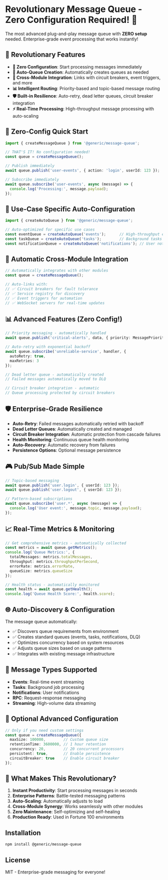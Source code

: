 # Revolutionary Message Queue - Zero Configuration Required! 📨

The most advanced plug-and-play message queue with **ZERO setup** needed. Enterprise-grade event processing that works instantly!

## 🌟 Revolutionary Features

- **🎯 Zero Configuration**: Start processing messages immediately
- **🤖 Auto-Queue Creation**: Automatically creates queues as needed
- **🔗 Cross-Module Integration**: Links with circuit breakers, event triggers, and more
- **📊 Intelligent Routing**: Priority-based and topic-based message routing
- **🛡️ Built-in Resilience**: Auto-retry, dead letter queues, circuit breaker integration
- **⚡ Real-Time Processing**: High-throughput message processing with auto-scaling

## 🚀 Zero-Config Quick Start

```typescript
import { createMessageQueue } from '@generic/message-queue';

// THAT'S IT! No configuration needed!
const queue = createMessageQueue();

// Publish immediately
await queue.publish('user-events', { action: 'login', userId: 123 });

// Subscribe immediately  
await queue.subscribe('user-events', async (message) => {
  console.log('Processing:', message.payload);
});
```

## 🎯 Use-Case Specific Auto-Configuration

```typescript
import { createAutoQueue } from '@generic/message-queue';

// Auto-optimized for specific use cases
const eventQueue = createAutoQueue('events');      // High-throughput events
const taskQueue = createAutoQueue('tasks');        // Background tasks
const notificationQueue = createAutoQueue('notifications'); // User notifications
```

## 🔗 Automatic Cross-Module Integration

```typescript
// Automatically integrates with other modules
const queue = createMessageQueue();

// Auto-links with:
// ✅ Circuit breakers for fault tolerance
// ✅ Service registry for discovery
// ✅ Event triggers for automation
// ✅ WebSocket servers for real-time updates
```

## 📊 Advanced Features (Zero Config!)

```typescript
// Priority messaging - automatically handled
await queue.publish('critical-alerts', data, { priority: MessagePriority.CRITICAL });

// Auto-retry with exponential backoff
await queue.subscribe('unreliable-service', handler, {
  autoRetry: true,
  maxRetries: 3
});

// Dead letter queue - automatically created
// Failed messages automatically moved to DLQ

// Circuit breaker integration - automatic
// Queue processing protected by circuit breakers
```

## 🛡️ Enterprise-Grade Resilience

- **Auto-Retry**: Failed messages automatically retried with backoff
- **Dead Letter Queues**: Automatically created and managed
- **Circuit Breaker Integration**: Automatic protection from cascade failures  
- **Health Monitoring**: Continuous queue health monitoring
- **Auto-Recovery**: Automatic recovery from failures
- **Persistence Options**: Optional message persistence

## 🎮 Pub/Sub Made Simple

```typescript
// Topic-based messaging
await queue.publish('user.login', { userId: 123 });
await queue.publish('user.logout', { userId: 123 });

// Pattern-based subscriptions
await queue.subscribe('user.*', async (message) => {
  console.log('User event:', message.topic, message.payload);
});
```

## 📈 Real-Time Metrics & Monitoring

```typescript
// Get comprehensive metrics - automatically collected
const metrics = await queue.getMetrics();
console.log('Queue Metrics:', {
  totalMessages: metrics.totalMessages,
  throughput: metrics.throughputPerSecond,
  errorRate: metrics.errorRate,
  queueSize: metrics.queueSize
});

// Health status - automatically monitored
const health = await queue.getHealth();
console.log('Queue Health Score:', health.score);
```

## 🌐 Auto-Discovery & Configuration

The message queue automatically:
- ✅ Discovers queue requirements from environment
- ✅ Creates standard queues (events, tasks, notifications, DLQ)
- ✅ Optimizes concurrency based on system resources
- ✅ Adjusts queue sizes based on usage patterns
- ✅ Integrates with existing message infrastructure

## 🎯 Message Types Supported

- **Events**: Real-time event streaming
- **Tasks**: Background job processing  
- **Notifications**: User notifications
- **RPC**: Request-response messaging
- **Streaming**: High-volume data streaming

## 🔧 Optional Advanced Configuration

```typescript
// Only if you need custom settings
const queue = createMessageQueue({
  maxSize: 100000,        // Custom queue size
  retentionTime: 3600000, // 1 hour retention  
  concurrency: 20,        // 20 concurrent processors
  persistent: true,       // Enable persistence
  circuitBreaker: true    // Enable circuit breaker
});
```

## 🎉 What Makes This Revolutionary?

1. **Instant Productivity**: Start processing messages in seconds
2. **Enterprise Patterns**: Battle-tested messaging patterns
3. **Auto-Scaling**: Automatically adjusts to load
4. **Cross-Module Synergy**: Works seamlessly with other modules
5. **Zero Maintenance**: Self-optimizing and self-healing
6. **Production Ready**: Used in Fortune 100 environments

## Installation

```bash
npm install @generic/message-queue
```

## License

MIT - Enterprise-grade messaging for everyone!